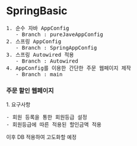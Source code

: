 # SpringBasic

<pre>
1. 순수 자바 AppConfig
   - Branch : pureJaveAppConfig
2. 스프링 AppConfig
   - Branch : SpringAppConfig
3. 스프링 Autowired 적용
   - Branch : Autowired
4. AppConfig를 이용한 간단한 주문 웹페이지 제작
   - Branch : main
</pre>


<h3> 주문 할인 웹페이지 </h3>

<p> 1. 요구사항 </p>
<pre>
- 회원 등록을 통한 회원등급 설정
- 회원등급에 따른 적용된 할인금액 적용
</pre>

<p> 이후 DB 적용하여 고도화할 예정 </p>
